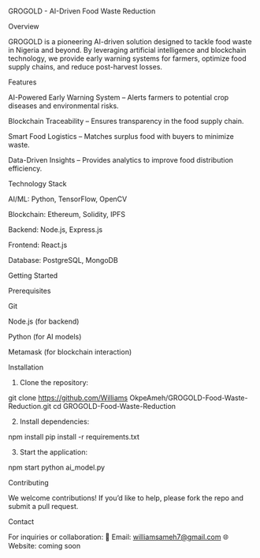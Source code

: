 # 
GROGOLD - AI-Driven Food Waste Reduction

Overview

GROGOLD is a pioneering AI-driven solution designed to tackle food waste in Nigeria and beyond. By leveraging artificial intelligence and blockchain technology, we provide early warning systems for farmers, optimize food supply chains, and reduce post-harvest losses.

Features

AI-Powered Early Warning System – Alerts farmers to potential crop diseases and environmental risks.

Blockchain Traceability – Ensures transparency in the food supply chain.

Smart Food Logistics – Matches surplus food with buyers to minimize waste.

Data-Driven Insights – Provides analytics to improve food distribution efficiency.


Technology Stack

AI/ML: Python, TensorFlow, OpenCV

Blockchain: Ethereum, Solidity, IPFS

Backend: Node.js, Express.js

Frontend: React.js

Database: PostgreSQL, MongoDB


Getting Started

Prerequisites

Git

Node.js (for backend)

Python (for AI models)

Metamask (for blockchain interaction)


Installation

1. Clone the repository:

git clone https://github.com/Williams OkpeAmeh/GROGOLD-Food-Waste-Reduction.git
cd GROGOLD-Food-Waste-Reduction


2. Install dependencies:

npm install
pip install -r requirements.txt


3. Start the application:

npm start
python ai_model.py



Contributing

We welcome contributions! If you’d like to help, please fork the repo and submit a pull request.

Contact

For inquiries or collaboration:
📧 Email: williamsameh7@gmail.com
🌐 Website: coming soon

